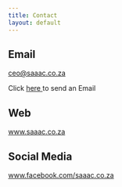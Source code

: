 ```yaml
---
title: Contact
layout: default
---
```


## Email

ceo@saaac.co.za    

<p> Click <a href="mailto:ceo@saaac.co.za?Subject=SAAAC%20Website&Body=Type%20your%20message%20here" alt="Email"> here  </a> to send an Email
 </p>

## Web

www.saaac.co.za

## Social Media

www.facebook.com/saaac.co.za